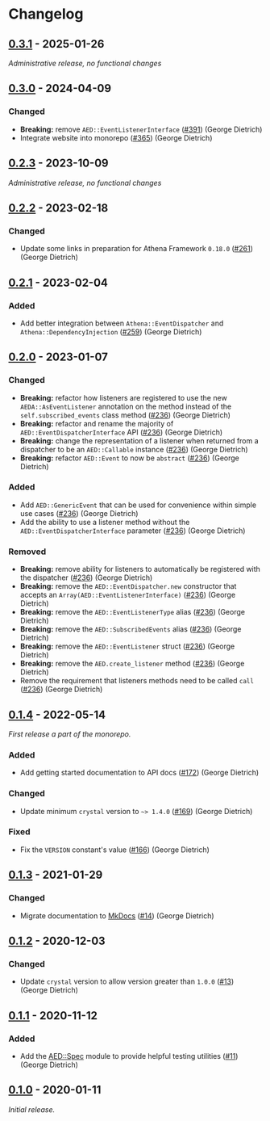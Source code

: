 # Changelog

## [0.3.1] - 2025-01-26

_Administrative release, no functional changes_

## [0.3.0] - 2024-04-09

### Changed

- **Breaking:** remove `AED::EventListenerInterface` ([#391](https://github.com/athena-framework/athena/pull/391)) (George Dietrich)
- Integrate website into monorepo ([#365](https://github.com/athena-framework/athena/pull/365)) (George Dietrich)

## [0.2.3] - 2023-10-09

_Administrative release, no functional changes_

## [0.2.2] - 2023-02-18

### Changed

- Update some links in preparation for Athena Framework `0.18.0` ([#261](https://github.com/athena-framework/athena/pull/261)) (George Dietrich)

## [0.2.1] - 2023-02-04

### Added

- Add better integration between `Athena::EventDispatcher` and `Athena::DependencyInjection` ([#259](https://github.com/athena-framework/athena/pull/259)) (George Dietrich)

## [0.2.0] - 2023-01-07

### Changed

- **Breaking:** refactor how listeners are registered to use the new `AEDA::AsEventListener` annotation on the method instead of the `self.subscribed_events` class method ([#236](https://github.com/athena-framework/athena/pull/236)) (George Dietrich)
- **Breaking:** refactor and rename the majority of `AED::EventDispatcherInterface` API ([#236](https://github.com/athena-framework/athena/pull/236)) (George Dietrich)
- **Breaking:** change the representation of a listener when returned from a dispatcher to be an `AED::Callable` instance ([#236](https://github.com/athena-framework/athena/pull/236)) (George Dietrich)
- **Breaking:** refactor `AED::Event` to now be `abstract` ([#236](https://github.com/athena-framework/athena/pull/236)) (George Dietrich)

### Added

- Add `AED::GenericEvent` that can be used for convenience within simple use cases ([#236](https://github.com/athena-framework/athena/pull/236)) (George Dietrich)
- Add the ability to use a listener method without the `AED::EventDispatcherInterface` parameter ([#236](https://github.com/athena-framework/athena/pull/236)) (George Dietrich)

### Removed

- **Breaking:** remove ability for listeners to automatically be registered with the dispatcher ([#236](https://github.com/athena-framework/athena/pull/236)) (George Dietrich)
- **Breaking:** remove the `AED::EventDispatcher.new` constructor that accepts an `Array(AED::EventListenerInterface)` ([#236](https://github.com/athena-framework/athena/pull/236)) (George Dietrich)
- **Breaking:** remove the `AED::EventListenerType` alias ([#236](https://github.com/athena-framework/athena/pull/236)) (George Dietrich)
- **Breaking:** remove the `AED::SubscribedEvents` alias ([#236](https://github.com/athena-framework/athena/pull/236)) (George Dietrich)
- **Breaking:** remove the `AED::EventListener` struct ([#236](https://github.com/athena-framework/athena/pull/236)) (George Dietrich)
- **Breaking:** remove the `AED.create_listener` method ([#236](https://github.com/athena-framework/athena/pull/236)) (George Dietrich)
- Remove the requirement that listeners methods need to be called `call` ([#236](https://github.com/athena-framework/athena/pull/236)) (George Dietrich)

## [0.1.4] - 2022-05-14

_First release a part of the monorepo._

### Added

- Add getting started documentation to API docs ([#172](https://github.com/athena-framework/athena/pull/172)) (George Dietrich)

### Changed

- Update minimum `crystal` version to `~> 1.4.0` ([#169](https://github.com/athena-framework/athena/pull/169)) (George Dietrich)

### Fixed

- Fix the `VERSION` constant's value ([#166](https://github.com/athena-framework/athena/pull/166)) (George Dietrich)

## [0.1.3] - 2021-01-29

### Changed

- Migrate documentation to [MkDocs](https://mkdocstrings.github.io/crystal/) ([#14](https://github.com/athena-framework/event-dispatcher/pull/14)) (George Dietrich)

## [0.1.2] - 2020-12-03

### Changed

- Update `crystal` version to allow version greater than `1.0.0` ([#13](https://github.com/athena-framework/event-dispatcher/pull/13)) (George Dietrich)

## [0.1.1] - 2020-11-12

### Added

- Add the [AED::Spec](https://athenaframework.org/EventDispatcher/Spec/) module to provide helpful testing utilities ([#11](https://github.com/athena-framework/event-dispatcher/pull/11)) (George Dietrich)

## [0.1.0] - 2020-01-11

_Initial release._

[0.3.1]: https://github.com/athena-framework/event-dispatcher/releases/tag/v0.3.1
[0.3.0]: https://github.com/athena-framework/event-dispatcher/releases/tag/v0.3.0
[0.2.3]: https://github.com/athena-framework/event-dispatcher/releases/tag/v0.2.3
[0.2.2]: https://github.com/athena-framework/event-dispatcher/releases/tag/v0.2.2
[0.2.1]: https://github.com/athena-framework/event-dispatcher/releases/tag/v0.2.1
[0.2.0]: https://github.com/athena-framework/event-dispatcher/releases/tag/v0.2.0
[0.1.4]: https://github.com/athena-framework/event-dispatcher/releases/tag/v0.1.4
[0.1.3]: https://github.com/athena-framework/event-dispatcher/releases/tag/v0.1.3
[0.1.2]: https://github.com/athena-framework/event-dispatcher/releases/tag/v0.1.2
[0.1.1]: https://github.com/athena-framework/event-dispatcher/releases/tag/v0.1.1
[0.1.0]: https://github.com/athena-framework/event-dispatcher/releases/tag/v0.1.0
